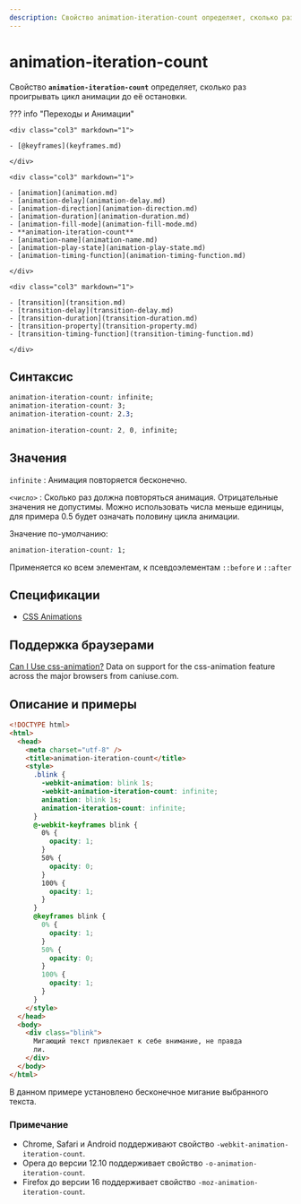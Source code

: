 ```yaml
---
description: Свойство animation-iteration-count определяет, сколько раз проигрывать цикл анимации до её остановки
---
```


# animation-iteration-count

Свойство **`animation-iteration-count`** определяет, сколько раз проигрывать цикл анимации до её остановки.

??? info "Переходы и Анимации"

    <div class="col3" markdown="1">

    - [@keyframes](keyframes.md)

    </div>

    <div class="col3" markdown="1">

    - [animation](animation.md)
    - [animation-delay](animation-delay.md)
    - [animation-direction](animation-direction.md)
    - [animation-duration](animation-duration.md)
    - [animation-fill-mode](animation-fill-mode.md)
    - **animation-iteration-count**
    - [animation-name](animation-name.md)
    - [animation-play-state](animation-play-state.md)
    - [animation-timing-function](animation-timing-function.md)

    </div>

    <div class="col3" markdown="1">

    - [transition](transition.md)
    - [transition-delay](transition-delay.md)
    - [transition-duration](transition-duration.md)
    - [transition-property](transition-property.md)
    - [transition-timing-function](transition-timing-function.md)

    </div>

## Синтаксис

```css
animation-iteration-count: infinite;
animation-iteration-count: 3;
animation-iteration-count: 2.3;

animation-iteration-count: 2, 0, infinite;
```

## Значения

`infinite`
: Анимация повторяется бесконечно.

`<число>`
: Сколько раз должна повторяться анимация. Отрицательные значения не допустимы. Можно использовать числа меньше единицы, для примера 0.5 будет означать половину цикла анимации.

Значение по-умолчанию:

```css
animation-iteration-count: 1;
```

Применяется ко всем элементам, к псевдоэлементам `::before` и `::after`

## Спецификации

- [CSS Animations](http://dev.w3.org/csswg/css-animations/#animation-iteration-count)

## Поддержка браузерами

<p class="ciu_embed" data-feature="css-animation" data-periods="future_1,current,past_1,past_2">
  <a href="http://caniuse.com/#feat=css-animation">Can I Use css-animation?</a> Data on support for the css-animation feature across the major browsers from caniuse.com.
</p>

## Описание и примеры

```html
<!DOCTYPE html>
<html>
  <head>
    <meta charset="utf-8" />
    <title>animation-iteration-count</title>
    <style>
      .blink {
        -webkit-animation: blink 1s;
        -webkit-animation-iteration-count: infinite;
        animation: blink 1s;
        animation-iteration-count: infinite;
      }
      @-webkit-keyframes blink {
        0% {
          opacity: 1;
        }
        50% {
          opacity: 0;
        }
        100% {
          opacity: 1;
        }
      }
      @keyframes blink {
        0% {
          opacity: 1;
        }
        50% {
          opacity: 0;
        }
        100% {
          opacity: 1;
        }
      }
    </style>
  </head>
  <body>
    <div class="blink">
      Мигающий текст привлекает к себе внимание, не правда
      ли.
    </div>
  </body>
</html>
```

В данном примере установлено бесконечное мигание выбранного текста.

### Примечание

- Chrome, Safari и Android поддерживают свойство `-webkit-animation-iteration-count`.
- Opera до версии 12.10 поддерживает свойство `-o-animation-iteration-count`.
- Firefox до версии 16 поддерживает свойство `-moz-animation-iteration-count`.
